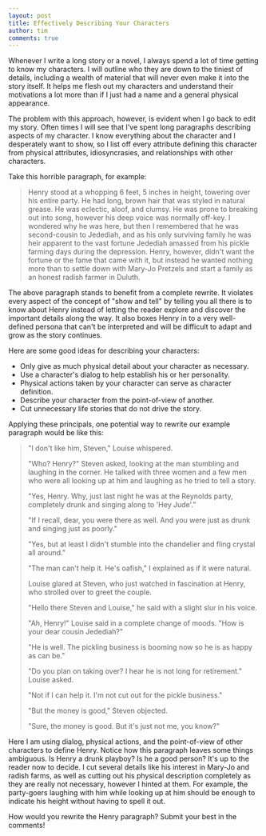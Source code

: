 ```yaml
---
layout: post
title: Effectively Describing Your Characters
author: tim
comments: true
---
```

Whenever I write a long story or a novel, I always spend a lot of time getting to know my characters. I will outline who they are down to the tiniest of details, including a wealth of material that will never even make it into the story itself. It helps me flesh out my characters and understand their motivations a lot more than if I just had a name and a general physical appearance.

The problem with this approach, however, is evident when I go back to edit my story. Often times I will see that I've spent long paragraphs describing aspects of my character. I know everything about the character and I desperately want to show, so I list off every attribute defining this character from physical attributes, idiosyncrasies, and relationships with other characters.

Take this horrible paragraph, for example:

> Henry stood at a whopping 6 feet, 5 inches in height, towering over his entire party. He had long, brown hair that was styled in natural grease. He was eclectic, aloof, and clumsy. He was prone to breaking out into song, however his deep voice was normally off-key. I wondered why he was here, but then I remembered that he was second-cousin to Jedediah, and as his only surviving family he was heir apparent to the vast fortune Jedediah amassed from his pickle farming days during the depression. Henry, however, didn't want the fortune or the fame that came with it, but instead he wanted nothing more than to settle down with Mary-Jo Pretzels and start a family as an honest radish farmer in Duluth.

The above paragraph stands to benefit from a complete rewrite. It violates every aspect of the concept of "show and tell" by telling you all there is to know about Henry instead of letting the reader explore and discover the important details along the way. It also boxes Henry in to a very well-defined persona that can't be interpreted and will be difficult to adapt and grow as the story continues. 

Here are some good ideas for describing your characters:

* Only give as much physical detail about your character as necessary.
* Use a character's dialog to help establish his or her personality.
* Physical actions taken by your character can serve as character definition.
* Describe your character from the point-of-view of another.
* Cut unnecessary life stories that do not drive the story.

Applying these principals, one potential way to rewrite our example paragraph would be like this:

> "I don't like him, Steven," Louise whispered.
>  
> "Who? Henry?" Steven asked, looking at the man stumbling and laughing in the corner. He talked with three women and a few men who were all looking up at him and laughing as he tried to tell a story.
> 
> "Yes, Henry. Why, just last night he was at the Reynolds party, completely drunk and singing along to 'Hey Jude'."
> 
> "If I recall, dear, you were there as well. And you were just as drunk and singing just as poorly."
> 
> "Yes, but at least I didn't stumble into the chandelier and fling crystal all around."
> 
> "The man can't help it. He's oafish," I explained as if it were natural.
> 
> Louise glared at Steven, who just watched in fascination at Henry, who strolled over to greet the couple.
> 
> "Hello there Steven and Louise," he said with a slight slur in his voice. 
> 
> "Ah, Henry!" Louise said in a complete change of moods. "How is your dear cousin Jedediah?"
> 
> "He is well. The pickling business is booming now so he is as happy as can be."
> 
> "Do you plan on taking over? I hear he is not long for retirement." Louise asked.
> 
> "Not if I can help it. I'm not cut out for the pickle business."
> 
> "But the money is good," Steven objected.
> 
> "Sure, the money is good. But it's just not me, you know?"

Here I am using dialog, physical actions, and the point-of-view of other characters to define Henry. Notice how this paragraph leaves some things ambiguous. Is Henry a drunk playboy? Is he a good person? It's up to the reader now to decide. I cut several details like his interest in Mary-Jo and radish farms, as well as cutting out his physical description completely as they are really not necessary, however I hinted at them. For example, the party-goers laughing with him while looking up at him should be enough to indicate his height without having to spell it out.

How would you rewrite the Henry paragraph? Submit your best in the comments!